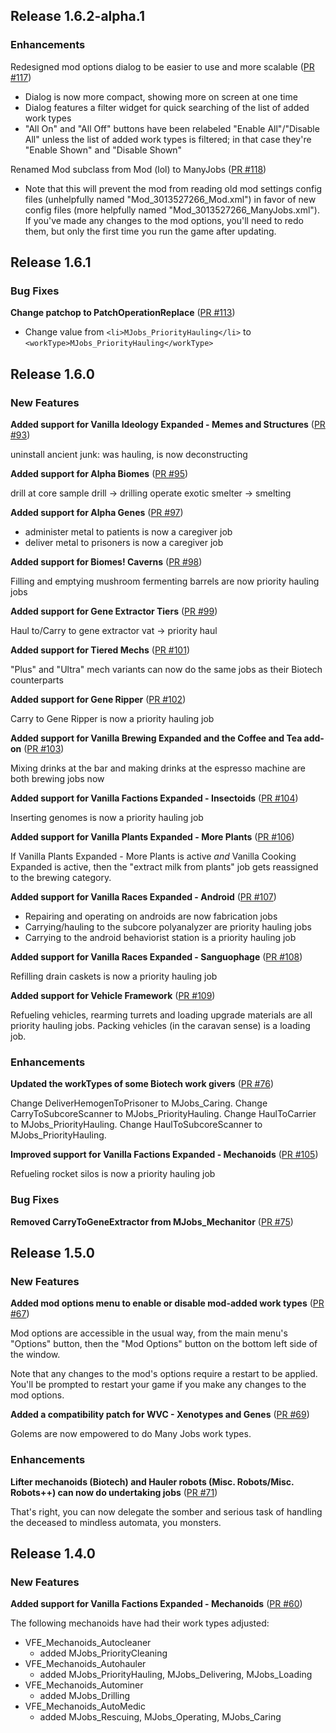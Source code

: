 ## Release 1.6.2-alpha.1

### Enhancements

Redesigned mod options dialog to be easier to use and more scalable ([PR #117](https://github.com/CaptainArbitrary/ManyJobs/pull/117))

- Dialog is now more compact, showing more on screen at one time
- Dialog features a filter widget for quick searching of the list of added work types
- "All On" and "All Off" buttons have been relabeled "Enable All"/"Disable All" unless the list of added work types is filtered; in that case they're "Enable Shown" and "Disable Shown"

Renamed Mod subclass from Mod (lol) to ManyJobs ([PR #118](https://github.com/CaptainArbitrary/ManyJobs/pull/118))

- Note that this will prevent the mod from reading old mod settings config files (unhelpfully named "Mod_3013527266_Mod.xml") in favor of new config files (more helpfully named "Mod_3013527266_ManyJobs.xml"). If you've made any changes to the mod options, you'll need to redo them, but only the first time you run the game after updating.

## Release 1.6.1

### Bug Fixes

**Change patchop to PatchOperationReplace** ([PR #113](https://github.com/CaptainArbitrary/ManyJobs/pull/113))

- Change value from `<li>MJobs_PriorityHauling</li>` to `<workType>MJobs_PriorityHauling</workType>`

## Release 1.6.0

### New Features

**Added support for Vanilla Ideology Expanded - Memes and Structures** ([PR #93](https://github.com/CaptainArbitrary/ManyJobs/pull/93))

uninstall ancient junk: was hauling, is now deconstructing

**Added support for Alpha Biomes** ([PR #95](https://github.com/CaptainArbitrary/ManyJobs/pull/95))

drill at core sample drill → drilling
operate exotic smelter → smelting

**Added support for Alpha Genes** ([PR #97](https://github.com/CaptainArbitrary/ManyJobs/pull/97))

- administer metal to patients is now a caregiver job
- deliver metal to prisoners is now a caregiver job

**Added support for Biomes! Caverns** ([PR #98](https://github.com/CaptainArbitrary/ManyJobs/pull/98))

Filling and emptying mushroom fermenting barrels are now priority hauling jobs

**Added support for Gene Extractor Tiers** ([PR #99](https://github.com/CaptainArbitrary/ManyJobs/pull/99))

Haul to/Carry to gene extractor vat → priority haul

**Added support for Tiered Mechs** ([PR #101](https://github.com/CaptainArbitrary/ManyJobs/pull/101))

"Plus" and "Ultra" mech variants can now do the same jobs as their Biotech counterparts

**Added support for Gene Ripper** ([PR #102](https://github.com/CaptainArbitrary/ManyJobs/pull/102))

Carry to Gene Ripper is now a priority hauling job

**Added support for Vanilla Brewing Expanded and the Coffee and Tea add-on** ([PR #103](https://github.com/CaptainArbitrary/ManyJobs/pull/103))

Mixing drinks at the bar and making drinks at the espresso machine are both brewing jobs now

**Added support for Vanilla Factions Expanded - Insectoids** ([PR #104](https://github.com/CaptainArbitrary/ManyJobs/pull/104))

Inserting genomes is now a priority hauling job

**Added support for Vanilla Plants Expanded - More Plants** ([PR #106](https://github.com/CaptainArbitrary/ManyJobs/pull/106))

If Vanilla Plants Expanded - More Plants is active _and_ Vanilla Cooking Expanded is active, then the "extract milk from plants" job gets reassigned to the brewing category.

**Added support for Vanilla Races Expanded - Android** ([PR #107](https://github.com/CaptainArbitrary/ManyJobs/pull/107))

- Repairing and operating on androids are now fabrication jobs
- Carrying/hauling to the subcore polyanalyzer are priority hauling jobs
- Carrying to the android behaviorist station is a priority hauling job

**Added support for Vanilla Races Expanded - Sanguophage** ([PR #108](https://github.com/CaptainArbitrary/ManyJobs/pull/108))

Refilling drain caskets is now a priority hauling job

**Added support for Vehicle Framework** ([PR #109](https://github.com/CaptainArbitrary/ManyJobs/pull/109))

Refueling vehicles, rearming turrets and loading upgrade materials are all priority hauling jobs. Packing vehicles (in the caravan sense) is a loading job.

### Enhancements

**Updated the workTypes of some Biotech work givers** ([PR #76](https://github.com/CaptainArbitrary/ManyJobs/pull/76))

Change DeliverHemogenToPrisoner to MJobs_Caring.
Change CarryToSubcoreScanner to MJobs_PriorityHauling.
Change HaulToCarrier to MJobs_PriorityHauling.
Change HaulToSubcoreScanner to MJobs_PriorityHauling.

**Improved support for Vanilla Factions Expanded - Mechanoids** ([PR #105](https://github.com/CaptainArbitrary/ManyJobs/pull/105))

Refueling rocket silos is now a priority hauling job

### Bug Fixes

**Removed CarryToGeneExtractor from MJobs_Mechanitor** ([PR #75](https://github.com/CaptainArbitrary/ManyJobs/pull/75))

## Release 1.5.0

### New Features

**Added mod options menu to enable or disable mod-added work types** ([PR #67](https://github.com/CaptainArbitrary/ManyJobs/pull/67))

Mod options are accessible in the usual way, from the main menu's "Options" button, then the "Mod Options" button on the bottom left side of the window.

Note that any changes to the mod's options require a restart to be applied. You'll be prompted to restart your game if you make any changes to the mod options.

**Added a compatibility patch for WVC - Xenotypes and Genes** ([PR #69](https://github.com/CaptainArbitrary/ManyJobs/pull/69))

Golems are now empowered to do Many Jobs work types.

### Enhancements

**Lifter mechanoids (Biotech) and Hauler robots (Misc. Robots/Misc. Robots++) can now do undertaking jobs** ([PR #71](https://github.com/CaptainArbitrary/ManyJobs/pull/71))

That's right, you can now delegate the somber and serious task of handling the deceased to mindless automata, you monsters.

## Release 1.4.0

### New Features

**Added support for Vanilla Factions Expanded - Mechanoids** ([PR #60](https://github.com/CaptainArbitrary/ManyJobs/pull/60))

The following mechanoids have had their work types adjusted:
- VFE_Mechanoids_Autocleaner
  - added MJobs_PriorityCleaning
- VFE_Mechanoids_Autohauler
  - added MJobs_PriorityHauling, MJobs_Delivering, MJobs_Loading
- VFE_Mechanoids_Autominer
  - added MJobs_Drilling
- VFE_Mechanoids_AutoMedic
  - added MJobs_Rescuing, MJobs_Operating, MJobs_Caring

